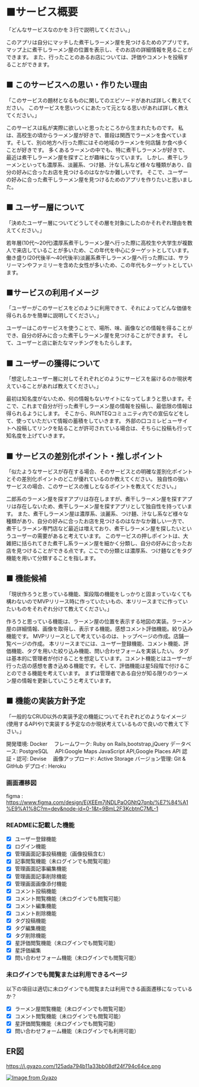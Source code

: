 # ■サービス概要
「どんなサービスなのかを３行で説明してください。」

このアプリは自分にマッチした煮干しラーメン屋を見つけるためのアプリです。
マップ上に煮干しラーメン屋の位置を表示し、そのお店の詳細情報を見ることができます。
また、行ったことのあるお店については、評価やコメントを投稿することができます。

## ■ このサービスへの思い・作りたい理由
「このサービスの題材となるものに関してのエピソードがあれば詳しく教えてください。
このサービスを思いつくにあたって元となる思いがあれば詳しく教えてください。」

このサービスは私が実際に欲しいと思ったところから生まれたものです。
私は、高校生の頃からラーメン屋が好きで、普段は関西でラーメンを食べています。そして、別の地方へ行った際にはその地域のラーメンを何店舗
か食べ歩くことが好きです。
多くあるラーメンの中でも、特に煮干しラーメンが好きで、最近は煮干しラーメン屋を探すことが趣味になっています。
しかし、煮干しラーメンといっても濃厚系、淡麗系、つけ麺、汁なし系など様々な種類があり、自分の好みに合ったお店を見つけるのはなかなか難しいです。
そこで、ユーザーの好みに合った煮干しラーメン屋を見つけるためのアプリを作りたいと思いました。

## ■ ユーザー層について
「決めたユーザー層についてどうしてその層を対象にしたのかそれぞれ理由を教えてください。」

若年層(10代～20代)濃厚系煮干しラーメン屋へ行った際に高校生や大学生が複数人で来店していることが多いため、この年代を中心にターゲットとしています。
働き盛り(20代後半～40代後半)淡麗系煮干しラーメン屋へ行った際には、サラリーマンやファミリーを含めた女性が多いため、この年代もターゲットとしています。

## ■サービスの利用イメージ
「ユーザーがこのサービスをどのように利用できて、それによってどんな価値を得られるかを簡単に説明してください。」

ユーザーはこのサービスを使うことで、場所、味、画像などの情報を得ることができ、自分の好みに合った煮干しラーメン屋を見つけることができます。
そして、ユーザーと店に新たなマッチングをもたらします。

## ■ ユーザーの獲得について
「想定したユーザー層に対してそれぞれどのようにサービスを届けるのか現状考えていることがあれば教えてください。」

最初は知名度がないため、何の情報もないサイトになってしまうと思います。そこで、これまで自分が行った煮干しラーメン屋の情報を投稿し、最低限の情報は得られるようにします。
そこから、RUNTEQコミュニティ内での宣伝などをして、使っていただいて情報の蓄積をしていきます。
外部の口コミレビューサイトへ投稿してリンクを貼ることが許可されている場合は、そちらに投稿も行って知名度を上げていきます。

## ■ サービスの差別化ポイント・推しポイント
「似たようなサービスが存在する場合、そのサービスとの明確な差別化ポイントとその差別化ポイントのどこが優れているのか教えてください。
独自性の強いサービスの場合、このサービスの推しとなるポイントを教えてください。」

二郎系のラーメン屋を探すアプリは存在しますが、煮干しラーメン屋を探すアプリは存在しないため、煮干しラーメン屋を探すアプリとして独自性を持っています。
また、煮干しラーメン屋は濃厚系、淡麗系、つけ麺、汁なし系など様々な種類があり、自分の好みに合ったお店を見つけるのはなかなか難しい一方で、
煮干しラーメン専門店など最近は増えており、煮干しラーメン屋を探したいというユーザーの需要があると考えています。
このサービスの押しポイントは、大雑把に括られてきた煮干し系ラーメン屋を細かく分類し、自分の好みに合ったお店を見つけることができる点です。ここでの分類とは濃厚系、つけ麺などをタグ機能を用いて分類することを指します。

## ■ 機能候補
「現状作ろうと思っている機能、案段階の機能をしっかりと固まっていなくても構わないのでMVPリリース時に作っていたいもの、本リリースまでに作っていたいものをそれぞれ分けて教えてください。」

作ろうと思っている機能は、ラーメン屋の位置を表示する地図の実装。ラーメン屋の詳細情報、画像を取得し、表示する機能。感想コメント評価機能。絞り込み機能です。
MVPリリースとして考えているのは、トップページの作成。店舗一覧ページの作成。
本リリースまでには、ユーザー登録機能、コメント機能、評価機能、タグを用いた絞り込み機能、問い合わせフォームを実装したい。
タグは基本的に管理者が付けることを想定しています。コメント機能とはユーザーが行った店の感想を書き込める機能です。そして、評価機能は星5段階で付けることのできる機能を考えています。
まずは管理者である自分が知る限りのラーメン屋の情報を更新していこうと考えています。

## ■ 機能の実装方針予定
「一般的なCRUD以外の実装予定の機能についてそれぞれどのようなイメージ(使用するAPIや)で実装する予定なのか現状考えているもので良いので教えて下さい。」

開発環境: Docker　
フレームワーク: Ruby on Rails,bootstrap,jQuery
データベース: PostgreSQL　
API:Google Maps JavaScript API,Google Places API
認証・認可: Devise　
画像アップロード: Active Storage
バージョン管理: Git & GitHub
デプロイ: Heroku

### 画面遷移図
figma : https://www.figma.com/design/EjXEEm7jNDLPaOGNtQ7qnb/%E7%84%A1%E9%A1%8C?m=dev&node-id=0-1&t=9BmL2F3KcbtnC7ML-1

### READMEに記載した機能
- [x] ユーザー登録機能
- [x] ログイン機能
- [x] 管理画面記事投稿機能（画像投稿含む）
- [x] 記事閲覧機能（未ログインでも閲覧可能）
- [x] 管理画面記事編集機能
- [x] 管理画面記事削除機能
- [x] 管理画面画像添付機能
- [x] コメント投稿機能
- [x] コメント閲覧機能（未ログインでも閲覧可能）
- [x] コメント編集機能
- [x] コメント削除機能
- [x] タグ投稿機能
- [x] タグ編集機能
- [x] タグ削除機能
- [x] 星評価閲覧機能（未ログインでも閲覧可能）
- [x] 星評価編集
- [x] 問い合わせフォーム機能（未ログインでも閲覧可能）

### 未ログインでも閲覧または利用できるページ
以下の項目は適切に未ログインでも閲覧または利用できる画面遷移になっているか？
- [x] ラーメン屋閲覧機能（未ログインでも閲覧可能）
- [x] コメント閲覧機能（未ログインでも閲覧可能）
- [x] 星評価閲覧機能（未ログインでも閲覧可能）
- [x] 問い合わせフォーム機能（未ログインでも利用可能）

## ER図
https://i.gyazo.com/125ada794b11a33bb08df24f794c64ce.png

[![Image from Gyazo](https://i.gyazo.com/125ada794b11a33bb08df24f794c64ce.png)](https://gyazo.com/125ada794b11a33bb08df24f794c64ce)